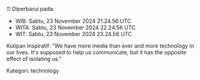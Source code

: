⏰ Diperbarui pada:
- WIB: Sabtu, 23 November 2024 21.24.56 UTC
- WITA: Sabtu, 23 November 2024 22.24.56 UTC
- WIT: Sabtu, 23 November 2024 23.24.56 UTC

Kutipan Inspiratif:
"We have more media than ever and more technology in our lives. It's supposed to help us communicate, but it has the opposite effect of isolating us."


Kategori: technology

